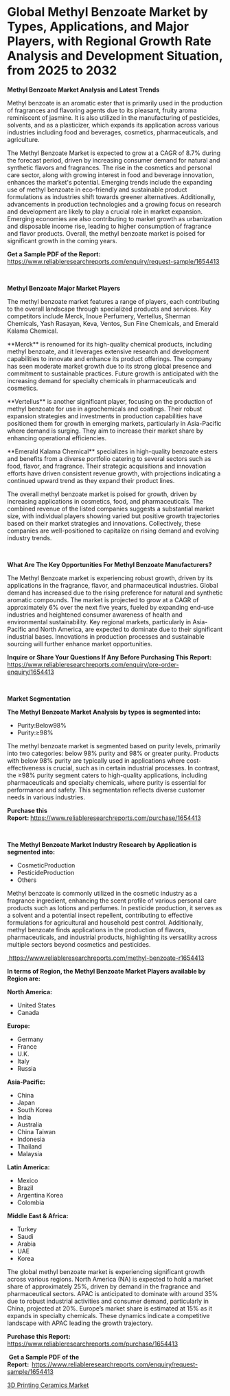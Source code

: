 <p><h1>Global Methyl Benzoate Market by Types, Applications, and Major Players, with Regional Growth Rate Analysis and Development Situation, from 2025 to 2032</h1></p><p><strong>Methyl Benzoate Market Analysis and Latest Trends</strong></p>
<p><p>Methyl benzoate is an aromatic ester that is primarily used in the production of fragrances and flavoring agents due to its pleasant, fruity aroma reminiscent of jasmine. It is also utilized in the manufacturing of pesticides, solvents, and as a plasticizer, which expands its application across various industries including food and beverages, cosmetics, pharmaceuticals, and agriculture.</p><p>The Methyl Benzoate Market is expected to grow at a CAGR of 8.7% during the forecast period, driven by increasing consumer demand for natural and synthetic flavors and fragrances. The rise in the cosmetics and personal care sector, along with growing interest in food and beverage innovation, enhances the market's potential. Emerging trends include the expanding use of methyl benzoate in eco-friendly and sustainable product formulations as industries shift towards greener alternatives. Additionally, advancements in production technologies and a growing focus on research and development are likely to play a crucial role in market expansion. Emerging economies are also contributing to market growth as urbanization and disposable income rise, leading to higher consumption of fragrance and flavor products. Overall, the methyl benzoate market is poised for significant growth in the coming years.</p></p>
<p><strong>Get a Sample PDF of the Report:&nbsp;</strong> <a href="https://www.reliableresearchreports.com/enquiry/request-sample/1654413?utm_campaign=3093&utm_medium=2&utm_source=Github&utm_content=ia&utm_term=31032025&utm_id=methyl-benzoate">https://www.reliableresearchreports.com/enquiry/request-sample/1654413</a></p>
<p>&nbsp;</p>
<p><strong>Methyl Benzoate Major Market Players</strong></p>
<p><p>The methyl benzoate market features a range of players, each contributing to the overall landscape through specialized products and services. Key competitors include Merck, Inoue Perfumery, Vertellus, Sherman Chemicals, Yash Rasayan, Keva, Ventos, Sun Fine Chemicals, and Emerald Kalama Chemical.</p><p>**Merck** is renowned for its high-quality chemical products, including methyl benzoate, and it leverages extensive research and development capabilities to innovate and enhance its product offerings. The company has seen moderate market growth due to its strong global presence and commitment to sustainable practices. Future growth is anticipated with the increasing demand for specialty chemicals in pharmaceuticals and cosmetics.</p><p>**Vertellus** is another significant player, focusing on the production of methyl benzoate for use in agrochemicals and coatings. Their robust expansion strategies and investments in production capabilities have positioned them for growth in emerging markets, particularly in Asia-Pacific where demand is surging. They aim to increase their market share by enhancing operational efficiencies.</p><p>**Emerald Kalama Chemical** specializes in high-quality benzoate esters and benefits from a diverse portfolio catering to several sectors such as food, flavor, and fragrance. Their strategic acquisitions and innovation efforts have driven consistent revenue growth, with projections indicating a continued upward trend as they expand their product lines.</p><p>The overall methyl benzoate market is poised for growth, driven by increasing applications in cosmetics, food, and pharmaceuticals. The combined revenue of the listed companies suggests a substantial market size, with individual players showing varied but positive growth trajectories based on their market strategies and innovations. Collectively, these companies are well-positioned to capitalize on rising demand and evolving industry trends.</p></p>
<p>&nbsp;</p>
<p><strong>What Are The Key Opportunities For Methyl Benzoate Manufacturers?</strong></p>
<p><p>The Methyl Benzoate market is experiencing robust growth, driven by its applications in the fragrance, flavor, and pharmaceutical industries. Global demand has increased due to the rising preference for natural and synthetic aromatic compounds. The market is projected to grow at a CAGR of approximately 6% over the next five years, fueled by expanding end-use industries and heightened consumer awareness of health and environmental sustainability. Key regional markets, particularly in Asia-Pacific and North America, are expected to dominate due to their significant industrial bases. Innovations in production processes and sustainable sourcing will further enhance market opportunities.</p></p>
<p><strong>Inquire or Share Your Questions If Any Before Purchasing This Report:</strong> <a href="https://www.reliableresearchreports.com/enquiry/pre-order-enquiry/1654413?utm_campaign=3093&utm_medium=2&utm_source=Github&utm_content=ia&utm_term=31032025&utm_id=methyl-benzoate">https://www.reliableresearchreports.com/enquiry/pre-order-enquiry/1654413</a></p>
<p>&nbsp;</p>
<p><strong>Market Segmentation</strong></p>
<p><strong>The Methyl Benzoate Market Analysis by types is segmented into:</strong></p>
<p><ul><li>Purity:Below98%</li><li>Purity:≥98%</li></ul></p>
<p><p>The methyl benzoate market is segmented based on purity levels, primarily into two categories: below 98% purity and 98% or greater purity. Products with below 98% purity are typically used in applications where cost-effectiveness is crucial, such as in certain industrial processes. In contrast, the ≥98% purity segment caters to high-quality applications, including pharmaceuticals and specialty chemicals, where purity is essential for performance and safety. This segmentation reflects diverse customer needs in various industries.</p></p>
<p><strong>Purchase this Report:&nbsp;</strong><a href="https://www.reliableresearchreports.com/purchase/1654413?utm_campaign=3093&utm_medium=2&utm_source=Github&utm_content=ia&utm_term=31032025&utm_id=methyl-benzoate">https://www.reliableresearchreports.com/purchase/1654413</a></p>
<p>&nbsp;</p>
<p><strong>The Methyl Benzoate Market Industry Research by Application is segmented into:</strong></p>
<p><ul><li>CosmeticProduction</li><li>PesticideProduction</li><li>Others</li></ul></p>
<p><p>Methyl benzoate is commonly utilized in the cosmetic industry as a fragrance ingredient, enhancing the scent profile of various personal care products such as lotions and perfumes. In pesticide production, it serves as a solvent and a potential insect repellent, contributing to effective formulations for agricultural and household pest control. Additionally, methyl benzoate finds applications in the production of flavors, pharmaceuticals, and industrial products, highlighting its versatility across multiple sectors beyond cosmetics and pesticides.</p></p>
<p><a href="https://www.reliableresearchreports.com/methyl-benzoate-r1654413?utm_campaign=3093&utm_medium=2&utm_source=Github&utm_content=ia&utm_term=31032025&utm_id=methyl-benzoate">&nbsp;https://www.reliableresearchreports.com/methyl-benzoate-r1654413</a></p>
<p><strong>In terms of Region, the Methyl Benzoate Market Players available by Region are:</strong></p>
<p>
    <p> <strong> North America: </strong>
        <ul>
            <li>United States</li>
            <li>Canada</li>
        </ul>
        </p> 
    <p> <strong> Europe: </strong>
        <ul>
            <li>Germany</li>
            <li>France</li>
            <li>U.K.</li>
            <li>Italy</li>
            <li>Russia</li>
        </ul>
        </p> 
    <p> <strong> Asia-Pacific: </strong>
        <ul>
            <li>China</li>
            <li>Japan</li>
            <li>South Korea</li>
            <li>India</li>
            <li>Australia</li>
            <li>China Taiwan</li>
            <li>Indonesia</li>
            <li>Thailand</li>
            <li>Malaysia</li>
        </ul>
        </p> 
    <p> <strong> Latin America: </strong>
        <ul>
            <li>Mexico</li>
            <li>Brazil</li>
            <li>Argentina Korea</li>
            <li>Colombia</li>
        </ul>
        </p> 
    <p> <strong> Middle East & Africa: </strong>
        <ul>
            <li>Turkey</li>
            <li>Saudi</li>
            <li>Arabia</li>
            <li>UAE</li>
            <li>Korea</li>
        </ul>
    </p>
    </p>
<p><p>The global methyl benzoate market is experiencing significant growth across various regions. North America (NA) is expected to hold a market share of approximately 25%, driven by demand in the fragrance and pharmaceutical sectors. APAC is anticipated to dominate with around 35% due to robust industrial activities and consumer demand, particularly in China, projected at 20%. Europe’s market share is estimated at 15% as it expands in specialty chemicals. These dynamics indicate a competitive landscape with APAC leading the growth trajectory.</p></p>
<p><strong>Purchase this Report: </strong><a href="https://www.reliableresearchreports.com/purchase/1654413?utm_campaign=3093&utm_medium=2&utm_source=Github&utm_content=ia&utm_term=31032025&utm_id=methyl-benzoate">https://www.reliableresearchreports.com/purchase/1654413</a></p>
<p>&nbsp;<strong>Get a Sample PDF of the Report:&nbsp;&nbsp;</strong><a href="https://www.reliableresearchreports.com/enquiry/request-sample/1654413?utm_campaign=3093&utm_medium=2&utm_source=Github&utm_content=ia&utm_term=31032025&utm_id=methyl-benzoate">https://www.reliableresearchreports.com/enquiry/request-sample/1654413</a></p>
<p><strong></strong></p>
<p><p><a href="https://github.com/ziwersekos/Market-Research-Report-List-1/blob/main/3d-printing-ceramics-market.md?utm_campaign=3093&utm_medium=2&utm_source=Github&utm_content=ia&utm_term=31032025&utm_id=methyl-benzoate">3D Printing Ceramics Market</a></p></p>